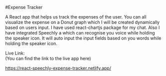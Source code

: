#Expense Tracker

A React app that helps us track the expenses of the user. You can all visualize the expense on a Donut graph which I will be created dynamically based on users input. I have used react-chartjs package for my chat. Also I have integrated Speechly a which can recognise you voice while holding the speaker icon. It will auto input the input fields based on you words while holding the speaker icon.

Live Link:\
(You can find the link to the live app here)

https://react-speechly-expense-tracker.netlify.app/
